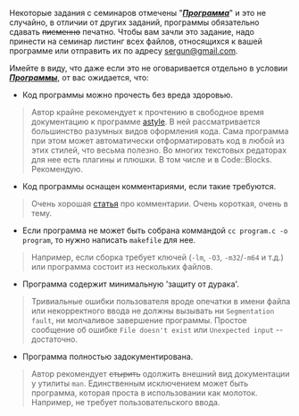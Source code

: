 Некоторые задания с семинаров отмечены "[***Программа***](programs)" и это не случайно, в отличии от других заданий, программы обязательно сдавать ~~писменно~~ печатно. Чтобы вам зачли это задание, надо принести на семинар листинг всех файлов, относящихся к вашей программе или отправить их по адресу [sergun@gmail.com](mailto:sergun@gmail.com).

Имейте в виду, что даже если это не оговаривается отдельно в условии [***Программы***](programs), от вас ожидается, что:
- Код программы можно прочесть без вреда здоровью.
>   Автор крайне рекомендует к прочтению в свободное время документацию к программе [astyle](http://astyle.sourceforge.net/astyle.html). В ней рассматривается большинство разумных видов оформления кода. Сама программа при этом может автоматически отформатировать код в любой из этих стилей, что весьма полезно. Во многих текстовых редаторах для нее есть плагины и плюшки. В том числе и в Code::Blocks. Рекомендую.
- Код программы оснащен комментариями, если такие требуются.
>   Очень хорошая [статья](https://blog.codinghorror.com/coding-without-comments/) про комментарии. Очень короткая, очень в тему.
- Если программа не может быть собрана коммандой `cc program.c -o program`, то нужно написать `makefile` для нее.
>   Например, если сборка требует ключей (`-lm`, `-O3`, `-m32`/`-m64` и т.д.) или программа состоит из нескольких файлов.
- Программа содержит минимальную 'защиту от дурака'.
>   Тривиальные ошибки пользователя вроде опечатки в имени файла или некорректного ввода не должны вызывать ни `Segmentation fault`, ни молчаливое завершение программы. Простое сообщение об ошибке `File doesn't exist` или `Unexpected input` -- достаточно.
- Программа полностью задокументирована. 
>   Автор рекомендует ~~стырить~~ одолжить внешний вид документации у утилиты `man`. Единственным исключением может быть программа, которая проста в использовании как молоток. Например, не требует пользовательского ввода.
